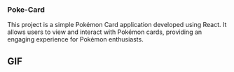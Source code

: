 ### Poke-Card

This project is a simple Pokémon Card application developed using React. It allows users to view and interact with Pokémon cards, providing an engaging experience for Pokémon enthusiasts.

## GIF

<img src=""/>
